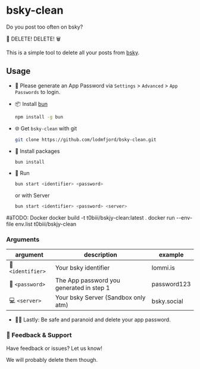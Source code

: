 # bsky-clean

Do you post too often on bsky? 

🚫 DELETE! DELETE! 🗑️

This is a simple tool to delete all your posts from [bsky](https://www.bsky.io).

## Usage

-  🔑 Please generate an App Password via ``Settings`` > ``Advanced`` > ``App Passwords`` to login.

- 📦 Install [bun](https://bun.sh/docs/installation)
    ```bash
    npm install -g bun
    ```

- 🌐 Get `bsky-clean` with git

    ```bash
    git clone https://github.com/lodmfjord/bsky-clean.git
    ```

-  🔧 Install packages

    ```bash
    bun install
    ```

-  🚀 Run 

    ```bash
    bun start <identifier> <password>
    ```
    or with Server
    ```bash
    bun start <identifier> <password> <server>
    ```

#äTODO:
Docker
docker build -t t0biii/bskjy-clean:latest .
docker run --env-file env.list t0biii/bskjy-clean

### Arguments

|argument|description|example|
|--|--|--|
|🔗 ``<identifier>``| Your bsky identifier | lommi.is|
|🔑 ``<password>``| The App password you generated in step 1 | password123|
|💻 ``<server>``| Your bsky Server (Sandbox only atm)| bsky.social|

- 🕵️‍♂️ Lastly: Be safe and paranoid and delete your app password.

### 📣 Feedback & Support

Have feedback or issues? Let us know!

We will probably delete them though.
